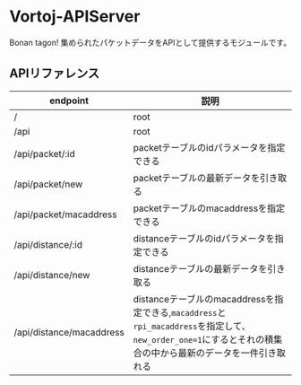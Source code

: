 # Vortoj-APIServer
Bonan tagon! 集められたパケットデータをAPIとして提供するモジュールです。 

## APIリファレンス

| endpoint | 説明　　　|
| -------- | -------- |
| /     | root     |
| /api     | root     |
| /api/packet/:id     |  packetテーブルのidパラメータを指定できる     |
| /api/packet/new     | packetテーブルの最新データを引き取る     |
| /api/packet/macaddress     |  packetテーブルのmacaddressを指定できる     |
| /api/distance/:id    | distanceテーブルのidパラメータを指定できる      |
| /api/distance/new    | distanceテーブルの最新データを引き取る     |
| /api/distance/macaddress   | distanceテーブルのmacaddressを指定できる,`macaddress`と`rpi_macaddress`を指定して、`new_order_one=1`にするとそれの積集合の中から最新のデータを一件引き取れる     |
